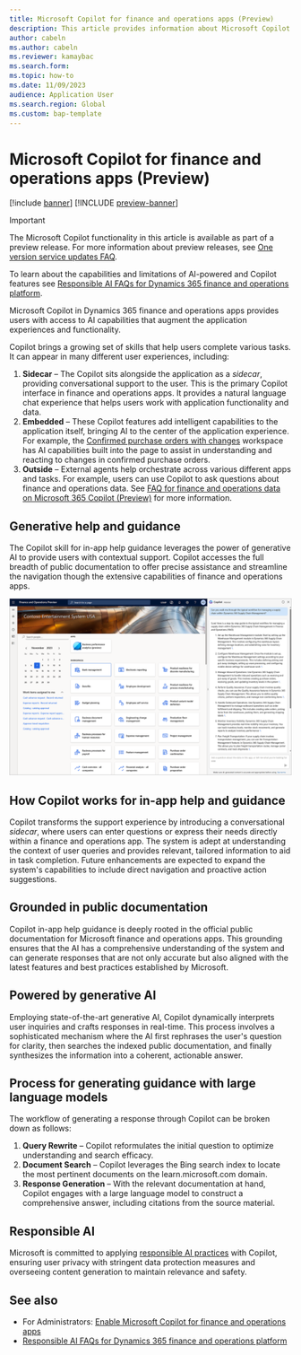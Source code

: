 ```yaml
---
title: Microsoft Copilot for finance and operations apps (Preview)
description: This article provides information about Microsoft Copilot for finance and operations apps and how to use it.
author: cabeln
ms.author: cabeln
ms.reviewer: kamaybac
ms.search.form:
ms.topic: how-to
ms.date: 11/09/2023
audience: Application User
ms.search.region: Global
ms.custom: bap-template
---
```


# Microsoft Copilot for finance and operations apps (Preview)

[!include [banner](../includes/banner.md)]
[!INCLUDE [preview-banner](../includes/preview-banner.md)]

> [!IMPORTANT]
> The Microsoft Copilot functionality in this article is available as part of a preview release. For more information about preview releases, see [One version service updates FAQ](/dynamics365/unified-operations/fin-and-ops/get-started/one-version).
>
> To learn about the capabilities and limitations of AI-powered and Copilot features see [Responsible AI FAQs for Dynamics 365 finance and operations platform](../../dev-itpro/responsible-ai/responsible-ai-overview.md).

Microsoft Copilot in Dynamics 365 finance and operations apps provides users with access to AI capabilities that augment the application experiences and functionality.

Copilot brings a growing set of skills that help users complete various tasks. It can appear in many different user experiences, including:

1. **Sidecar** – The Copilot sits alongside the application as a *sidecar*, providing conversational support to the user. This is the primary Copilot interface in finance and operations apps. It provides a natural language chat experience that helps users work with application functionality and data.
1. **Embedded** – These Copilot features add intelligent capabilities to the application itself, bringing AI to the center of the application experience. For example, the [Confirmed purchase orders with changes](../../../supply-chain/procurement/purchase-order-changes-after-confirmation#the-confirmed-purchase-orders-with-changes-workspace) workspace has AI capabilities built into the page to assist in understanding and reacting to changes in confirmed purchase orders.
1. **Outside** – External agents help orchestrate across various different apps and tasks. For example, users can use Copilot to ask questions about finance and operations data. See [FAQ for finance and operations data on Microsoft 365 Copilot (Preview)](../../dev-itpro/m365-copilot/faq-for-chat-with-fno-data-on-m365copilot) for more information.

## Generative help and guidance

The Copilot skill for in-app help guidance leverages the power of generative AI to provide users with contextual support. Copilot accesses the full breadth of public documentation to offer precise assistance and streamline the navigation though the extensive capabilities of finance and operations apps.

![<img src="media/copilot-homepage-explain-worflow.png" alt="Copilot help pane in the user experience." title="Copilot help pane in the user experience" width="720" />](media/copilot-homepage-explain-worflow.png#lightbox)

## How Copilot works for in-app help and guidance

Copilot transforms the support experience by introducing a conversational *sidecar*, where users can enter questions or express their needs directly within a finance and operations app. The system is adept at understanding the context of user queries and provides relevant, tailored information to aid in task completion. Future enhancements are expected to expand the system's capabilities to include direct navigation and proactive action suggestions.

## Grounded in public documentation

Copilot in-app help guidance is deeply rooted in the official public documentation for Microsoft finance and operations apps. This grounding ensures that the AI has a comprehensive understanding of the system and can generate responses that are not only accurate but also aligned with the latest features and best practices established by Microsoft.

## Powered by generative AI

Employing state-of-the-art generative AI, Copilot dynamically interprets user inquiries and crafts responses in real-time. This process involves a sophisticated mechanism where the AI first rephrases the user's question for clarity, then searches the indexed public documentation, and finally synthesizes the information into a coherent, actionable answer.

## Process for generating guidance with large language models

The workflow of generating a response through Copilot can be broken down as follows:

1. **Query Rewrite** – Copilot reformulates the initial question to optimize understanding and search efficacy.
1. **Document Search** – Copilot leverages the Bing search index to locate the most pertinent documents on the learn.microsoft.com domain.
1. **Response Generation** – With the relevant documentation at hand, Copilot engages with a large language model to construct a comprehensive answer, including citations from the source material.

## Responsible AI

Microsoft is committed to applying [responsible AI practices](../../dev-itpro/responsible-ai/responsible-ai-overview.md) with Copilot, ensuring user privacy with stringent data protection measures and overseeing content generation to maintain relevance and safety.

## See also

- For Administrators: [Enable Microsoft Copilot for finance and operations apps](../../dev-itpro/copilot/enable-copilot.md)
- [Responsible AI FAQs for Dynamics 365 finance and operations platform](../../dev-itpro/responsible-ai/responsible-ai-overview.md)
